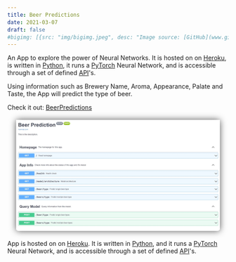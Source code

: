 ```yaml
---
title: Beer Predictions
date: 2021-03-07
draft: false
#bigimg: [{src: "img/bigimg.jpeg", desc: "Image source: [GitHub](www.github.com)"}]
---
```


An App to explore the power of Neural Networks. It is hosted on on [Heroku](https://www.shinyapps.io/), is written in [Python](https://www.python.org/), it runs a [PyTorch](https://pytorch.org/) Neural Network, and is accessible through a set of defined [API](https://fastapi.tiangolo.com/)'s.

Using information such as Brewery Name, Aroma, Appearance, Palate and Taste, the App will predict the type of beer.

Check it out: [BeerPredictions](https://beer-prediction.herokuapp.com/)

<!--more-->

<style>
    .nice-border {
        border: 2px white;
        border-radius: 5px;
        box-shadow: 0px 0px 15px #555;
        margin: 20px
    }
</style>

<div class="nice-border">

[![](TheApp.jpg)](https://beer-prediction.herokuapp.com/)

</div>

App is hosted on on [Heroku](https://www.shinyapps.io/). It is written in [Python](https://www.python.org/), and it runs a [PyTorch](https://pytorch.org/) Neural Network, and is accessible through a set of defined [API](https://fastapi.tiangolo.com/)'s.
